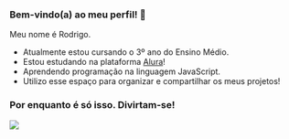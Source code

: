 ### Bem-vindo(a) ao meu perfil! 👋

Meu nome é Rodrigo.

- Atualmente estou cursando o 3º ano do Ensino Médio.
- Estou estudando na plataforma [Alura](https://www.alura.com.br)!
- Aprendendo programação na linguagem JavaScript.
- Utilizo esse espaço para organizar e compartilhar os meus projetos!

 ### Por enquanto é só isso. Divirtam-se!


![](https://media1.tenor.com/m/Ltbtcl44bqEAAAAC/gojo-satoru-gojo.gif)
